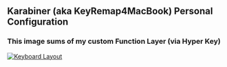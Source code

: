 ## Karabiner (aka KeyRemap4MacBook) Personal Configuration

### This image sums of my custom Function Layer (via Hyper Key)

[![Keyboard
Layout](http://meanjs.org/img/logo-small.png)](http://i.imgur.com/k0JzAxN.png)
